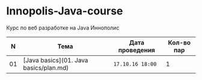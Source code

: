 # Innopolis-Java-course
Курс по веб разработке на Java Иннополис

N | Тема | Дата проведения | Кол-во пар
--- | ------------ | ------------- | -------------
01 | [Java basics](01. Java basics/plan.md) | `17.10.16 18:00` | 1
